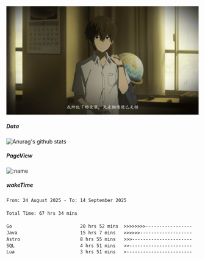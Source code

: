 
<img src="./static/index.jpg" alt="index">

##### Data

![Anurag's github stats](https://github-readme-stats.vercel.app/api?username=whyneh&show_icons=true&hide_border=ture&theme=tokyonight)

##### PageView
![:name](https://count.getloli.com/get/@:whyneh?theme=gelbooru)

##### wakeTime

<!--START_SECTION:waka-->

```txt
From: 24 August 2025 - To: 14 September 2025

Total Time: 67 hrs 34 mins

Go                         20 hrs 52 mins  >>>>>>>>-----------------   30.89 %
Java                       15 hrs 7 mins   >>>>>>-------------------   22.38 %
Astro                      8 hrs 55 mins   >>>----------------------   13.21 %
SQL                        4 hrs 51 mins   >>-----------------------   07.18 %
Lua                        3 hrs 51 mins   >------------------------   05.71 %
```

<!--END_SECTION:waka-->

